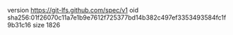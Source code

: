 version https://git-lfs.github.com/spec/v1
oid sha256:01f26070c11a7e1b9e7612f725377bd14b382c497ef3353493584fc1f9b31c16
size 1826
